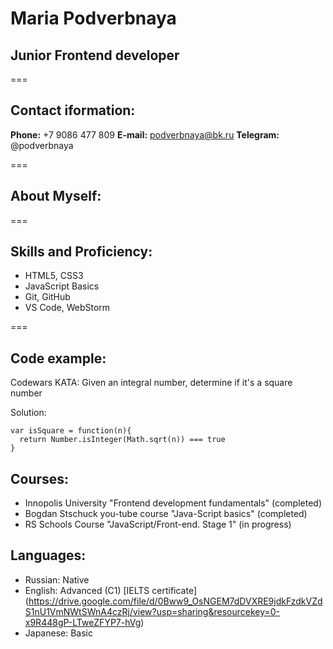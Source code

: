 # **Maria Podverbnaya**

## Junior Frontend developer

===

## Contact iformation:

**Phone:** +7 9086 477 809
**E-mail:** podverbnaya@bk.ru
**Telegram:** @podverbnaya

===

## About Myself:

===

## Skills and Proficiency:

- HTML5, CSS3
- JavaScript Basics
- Git, GitHub
- VS Code, WebStorm

===

## Code example:

Codewars KATA: Given an integral number, determine if it's a square number

Solution:

```
var isSquare = function(n){
  return Number.isInteger(Math.sqrt(n)) === true
}
```

## Courses:

- Innopolis University "Frontend development fundamentals" (completed)
- Bogdan Stschuck you-tube course "Java-Script basics" (completed)
- RS Schools Course "JavaScript/Front-end. Stage 1" (in progress)

## Languages:

- Russian: Native
- English: Advanced (C1)
  [IELTS certificate] (https://drive.google.com/file/d/0Bww9_OsNGEM7dDVXRE9jdkFzdkVZdS1nU1VmNWtSWnA4czRj/view?usp=sharing&resourcekey=0-x9R448gP-LTweZFYP7-hVg)
- Japanese: Basic
